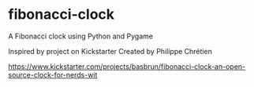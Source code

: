 # fibonacci-clock

A Fibonacci clock using Python and Pygame

Inspired by project on Kickstarter Created by Philippe Chrétien

https://www.kickstarter.com/projects/basbrun/fibonacci-clock-an-open-source-clock-for-nerds-wit

